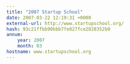 ```yaml
---
title: "2007 Startup School"
date: 2007-03-22 12:19:31 +0000
external-url: http://www.startupschool.org/
hash: 93c21ffbb90bbb7fe827fce2828352b0
annum:
    year: 2007
    month: 03
hostname: www.startupschool.org
---
```



